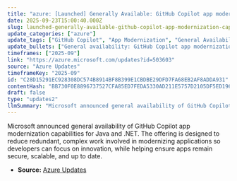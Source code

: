 ```yaml
---
title: "azure: [Launched] Generally Available: GitHub Copilot app modernization capabilities for Java and .NET are now available"
date: 2025-09-23T15:00:40.000Z
slug: launched-generally-available-github-copilot-app-modernization-capabilities-for-java-and-net-are-now-available
update_categories: ["azure"]
update_tags: ["GitHub Copilot", "App Modernization", "General Availability", "Java", ".NET", "Azure", "Cloud Migration", "Developer Tools"]
update_bullets: ["General availability: GitHub Copilot app modernization capabilities for Java and .NET are now available.", "Purpose: Helps simplify and accelerate common app modernization tasks so teams spend less time on repetitive effort and more on innovation.", "Target platforms: Focused on Java and .NET codebases (aimed at modernizing apps for cloud-readiness, security, and scalability).", "Developer experience: Uses Copilot AI-assisted guidance and code suggestions to assist with refactoring, migration choices, and modernization patterns.", "Benefit to enterprises: Reduces complexity and redundancy in modernization projects, supporting faster, more consistent updates and improvements."]
timeframes: ["2025-09"]
link: "https://azure.microsoft.com/updates?id=503603"
source: "Azure Updates"
timeframeKey: "2025-09"
id: "C28D15291EC928308DC574B8914BF8B399E1CBDBE29DFD7FA68EB2AF8ADDA931"
contentHash: "BB730F0E8896737527CFA85ED7FEDA5330AD211E5757D2105DF5ED19665708B8"
draft: false
type: "updates2"
llmSummary: "Microsoft announced general availability of GitHub Copilot app modernization capabilities for Java and .NET. The offering is designed to reduce redundant, complex work involved in modernizing applications so developers can focus on innovation, while helping ensure apps remain secure, scalable, and up to date."
---
```


Microsoft announced general availability of GitHub Copilot app modernization capabilities for Java and .NET. The offering is designed to reduce redundant, complex work involved in modernizing applications so developers can focus on innovation, while helping ensure apps remain secure, scalable, and up to date.

- **Source:** [Azure Updates](https://azure.microsoft.com/updates?id=503603)

